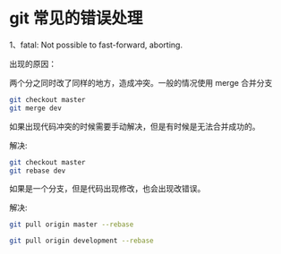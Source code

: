 # git 常见的错误处理

1、fatal: Not possible to fast-forward, aborting.

出现的原因：

两个分之同时改了同样的地方，造成冲突。一般的情况使用 merge  合并分支

```sh
git checkout master
git merge dev
```

如果出现代码冲突的时候需要手动解决，但是有时候是无法合并成功的。

解决:

```sh
git checkout master
git rebase dev
```



如果是一个分支，但是代码出现修改，也会出现改错误。

解决:

```sh 
git pull origin master --rebase

git pull origin development --rebase
```

